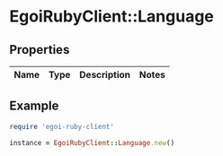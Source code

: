 # EgoiRubyClient::Language

## Properties

| Name | Type | Description | Notes |
| ---- | ---- | ----------- | ----- |

## Example

```ruby
require 'egoi-ruby-client'

instance = EgoiRubyClient::Language.new()
```

